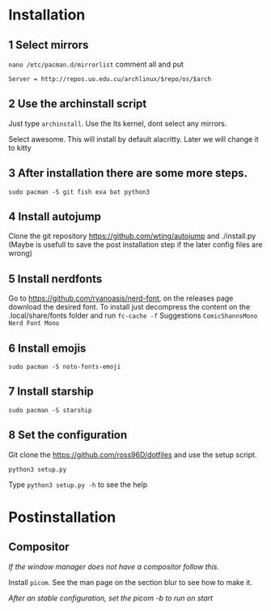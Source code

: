 
# Installation
## 1 Select mirrors
`nano /etc/pacman.d/mirrorlist` comment all and put 
```
Server = http://repos.uo.edu.cu/archlinux/$repo/os/$arch
```

## 2 Use the archinstall script
Just type `archinstall`. Use the lts kernel, dont select any mirrors.

Select awesome. This will install by default alacritty. Later we will change it to kitty

## 3 After installation there are some more steps.
```
sudo pacman -S git fish exa bat python3
```

## 4 Install autojump
Clone the git repository https://github.com/wting/autojump and ./install.py (Maybe is usefull to save the post installation step if the later config files are wrong)


## 5 Install nerdfonts
Go to https://github.com/ryanoasis/nerd-font, on the releases page download the desired font.
To install just decompress the content on the .local/share/fonts folder and run `fc-cache -f`
Suggestions `ComicShannsMono Nerd Font Mono`

## 6 Install emojis
`sudo pacman -S noto-fonts-emoji`

## 7 Install starship
`sudo pacman -S starship`

## 8 Set the configuration
Git clone the https://github.com/ross96D/dotfiles and use the setup script.
```
python3 setup.py
```
Type `python3 setup.py -h` to see the help

# Postinstallation
## Compositor
*If the window manager does not have a compositor follow this.*

Install `picom`. See the man page on the section blur to see how to make it.

*After an stable configuration, set the picom -b to run on start*